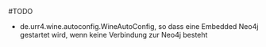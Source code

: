 #TODO

* de.urr4.wine.autoconfig.WineAutoConfig, so dass eine Embedded Neo4j gestartet wird, wenn keine Verbindung zur Neo4j besteht